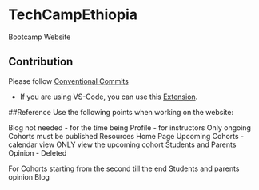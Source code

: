 # TechCampEthiopia
Bootcamp Website


## Contribution 
Please follow [Conventional Commits](https://www.conventionalcommits.org/en/v1.0.0/#specification)
* If you are using VS-Code, you can use this [Extension](https://marketplace.visualstudio.com/items?itemName=vivaxy.vscode-conventional-commits).

##Reference
Use the following points when working on the website:

Blog not needed - for the time being
Profile - for instructors
Only ongoing Cohorts must be published
Resources
Home Page
Upcoming Cohorts - calendar view
ONLY view the upcoming cohort
Students and Parents Opinion - Deleted


For Cohorts starting from the second till the end
Students and parents opinion
Blog


